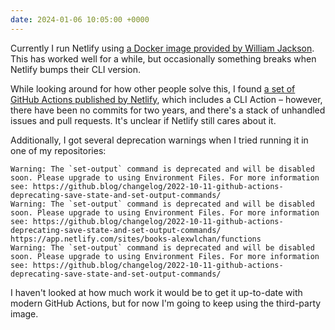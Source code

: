 ```yaml
---
date: 2024-01-06 10:05:00 +0000
---
```

Currently I run Netlify using [a Docker image provided by William Jackson](https://github.com/williamjacksn/docker-netlify-cli).
This has worked well for a while, but occasionally something breaks when Netlify bumps their CLI version.

While looking around for how other people solve this, I found [a set of GitHub Actions published by Netlify](https://github.com/netlify/actions), which includes a CLI Action – however, there have been no commits for two years, and there's a stack of unhandled issues and pull requests.
It's unclear if Netlify still cares about it.

Additionally, I got several deprecation warnings when I tried running it in one of my repositories:

```
Warning: The `set-output` command is deprecated and will be disabled soon. Please upgrade to using Environment Files. For more information see: https://github.blog/changelog/2022-10-11-github-actions-deprecating-save-state-and-set-output-commands/
Warning: The `set-output` command is deprecated and will be disabled soon. Please upgrade to using Environment Files. For more information see: https://github.blog/changelog/2022-10-11-github-actions-deprecating-save-state-and-set-output-commands/
https://app.netlify.com/sites/books-alexwlchan/functions
Warning: The `set-output` command is deprecated and will be disabled soon. Please upgrade to using Environment Files. For more information see: https://github.blog/changelog/2022-10-11-github-actions-deprecating-save-state-and-set-output-commands/
```

I haven't looked at how much work it would be to get it up-to-date with modern GitHub Actions, but for now I'm going to keep using the third-party image.
